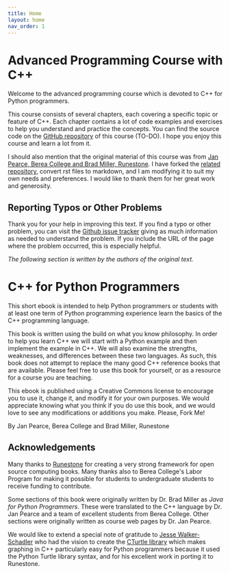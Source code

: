 ```yaml
---
title: Home
layout: home
nav_order: 1
---
```


# Advanced Programming Course with C++ 

Welcome to the advanced programming course which is devoted to C++ for Python programmers.

This course consists of several chapters, each covering a specific topic or feature of C++. Each chapter contains a lot of code examples and exercises to help you understand and practice the concepts. You can find the source code on the [GitHub repository](https://github.com/fum-cs/cpp4python/) of this course (TO-DO). I hope you enjoy this course and learn a lot from it.

I should also mention that the original material of this course was from [Jan Pearce, Berea College and Brad Miller, Runestone](https://runestone.academy/ns/books/published/cpp4python/index.html). I have forked the [related repository](https://github.com/pearcej/cpp4python), convert rst files to markdown, and I am modifying it to suit my own needs and preferences. I would like to thank them for her great work and generosity.

## Reporting Typos or Other Problems

Thank you for your help in improving this text. If you find a typo or
other problem, you can visit the [Github issue
tracker](https://github.com/fum-cs/AdvProg-CPP/issues) giving as much
information as needed to understand the problem. If you include the URL
of the page where the problem occurred, this is especially helpful.

*The following section is written by the authors of the original text.*

# C++ for Python Programmers

This short ebook is intended to help Python programmers or students with
at least one term of Python programming experience learn the basics of
the C++ programming language.

This book is written using the build on what you know philosophy. In
order to help you learn C++ we will start with a Python example and then
implement the example in C++. We will also examine the strengths,
weaknesses, and differences between these two languages. As such, this
book does not attempt to replace the many good C++ reference books that
are available. Please feel free to use this book for yourself, or as a
resource for a course you are teaching.

This ebook is published using a Creative Commons license to encourage
you to use it, change it, and modify it for your own purposes. We would
appreciate knowing what you think if you do use this book, and we would
love to see any modifications or additions you make. Please, Fork Me!

By Jan Pearce, Berea College and Brad Miller, Runestone


## Acknowledgements

Many thanks to [Runestone](https://runestone.academy/ns/books/published/cpp4python/index.html) for creating a very strong framework for open source
computing books. Many thanks also to Berea College\'s Labor Program for
making it possible for students to undergraduate students to receive
funding to contribute.

Some sections of this book were originally written by Dr. Brad Miller as
*Java for Python Programmers*. These were translated to the C++ language
by Dr. Jan Pearce and a team of excellent students from Berea College.
Other sections were originally written as course web pages by Dr. Jan
Pearce.

We would like to extend a special note of gratitude to [Jesse
Walker-Schadler](https://www.linkedin.com/in/jesse-walker-schadler-a4898916b)
who had the vision to create the [CTurtle
library](https://github.com/walkerje/C-Turtle) which makes graphing in
C++ particularly easy for Python programmers because it used the Python
Turtle library syntax, and for his excellent work in porting it to
Runestone.
